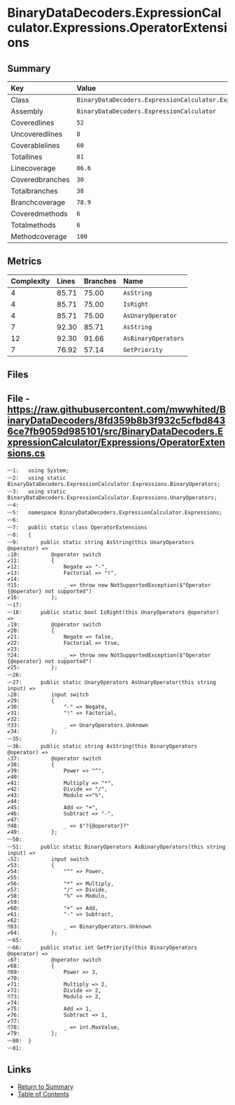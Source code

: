 ﻿# BinaryDataDecoders.ExpressionCalculator.Expressions.OperatorExtensions

## Summary

| Key             | Value                                                                    |
| :-------------- | :----------------------------------------------------------------------- |
| Class           | `BinaryDataDecoders.ExpressionCalculator.Expressions.OperatorExtensions` |
| Assembly        | `BinaryDataDecoders.ExpressionCalculator`                                |
| Coveredlines    | `52`                                                                     |
| Uncoveredlines  | `8`                                                                      |
| Coverablelines  | `60`                                                                     |
| Totallines      | `81`                                                                     |
| Linecoverage    | `86.6`                                                                   |
| Coveredbranches | `30`                                                                     |
| Totalbranches   | `38`                                                                     |
| Branchcoverage  | `78.9`                                                                   |
| Coveredmethods  | `6`                                                                      |
| Totalmethods    | `6`                                                                      |
| Methodcoverage  | `100`                                                                    |

## Metrics

| Complexity | Lines | Branches | Name                |
| :--------- | :---- | :------- | :------------------ |
| 4          | 85.71 | 75.00    | `AsString`          |
| 4          | 85.71 | 75.00    | `IsRight`           |
| 4          | 85.71 | 75.00    | `AsUnaryOperator`   |
| 7          | 92.30 | 85.71    | `AsString`          |
| 12         | 92.30 | 91.66    | `AsBinaryOperators` |
| 7          | 76.92 | 57.14    | `GetPriority`       |

## Files

## File - https://raw.githubusercontent.com/mwwhited/BinaryDataDecoders/8fd359b8b3f932c5cfbd8436ce7fb9059d985101/src/BinaryDataDecoders.ExpressionCalculator/Expressions/OperatorExtensions.cs

```CSharp
〰1:   using System;
〰2:   using static BinaryDataDecoders.ExpressionCalculator.Expressions.BinaryOperators;
〰3:   using static BinaryDataDecoders.ExpressionCalculator.Expressions.UnaryOperators;
〰4:   
〰5:   namespace BinaryDataDecoders.ExpressionCalculator.Expressions;
〰6:   
〰7:   public static class OperatorExtensions
〰8:   {
〰9:       public static string AsString(this UnaryOperators @operator) =>
⚠10:          @operator switch
✔11:          {
✔12:              Negate => "-",
✔13:              Factorial => "!",
✔14:  
‼15:              _ => throw new NotSupportedException($"Operator {@operator} not supported")
✔16:          };
〰17:  
〰18:      public static bool IsRight(this UnaryOperators @operator) =>
⚠19:          @operator switch
✔20:          {
✔21:              Negate => false,
✔22:              Factorial => true,
✔23:  
‼24:              _ => throw new NotSupportedException($"Operator {@operator} not supported")
✔25:          };
〰26:  
〰27:      public static UnaryOperators AsUnaryOperator(this string input) =>
⚠28:          input switch
✔29:          {
✔30:              "-" => Negate,
✔31:              "!" => Factorial,
✔32:  
‼33:              _ => UnaryOperators.Unknown
✔34:          };
〰35:  
〰36:      public static string AsString(this BinaryOperators @operator) =>
⚠37:          @operator switch
✔38:          {
✔39:              Power => "^",
✔40:  
✔41:              Multiply => "*",
✔42:              Divide => "/",
✔43:              Modulo =>"%",
✔44:  
✔45:              Add => "+",
✔46:              Subtract => "-",
✔47:  
‼48:              _ => $"?{@operator}?"
✔49:          };
〰50:  
〰51:      public static BinaryOperators AsBinaryOperators(this string input) =>
⚠52:          input switch
✔53:          {
✔54:              "^" => Power,
✔55:  
✔56:              "*" => Multiply,
✔57:              "/" => Divide,
✔58:              "%" => Modulo,
✔59:  
✔60:              "+" => Add,
✔61:              "-" => Subtract,
✔62:  
‼63:              _ => BinaryOperators.Unknown
✔64:          };
〰65:  
〰66:      public static int GetPriority(this BinaryOperators @operator) =>
⚠67:          @operator switch
✔68:          {
‼69:              Power => 3,
✔70:  
✔71:              Multiply => 2,
✔72:              Divide => 2,
‼73:              Modulo => 2,
✔74:  
✔75:              Add => 1,
✔76:              Subtract => 1,
✔77:  
‼78:              _ => int.MaxValue,
✔79:          };
〰80:  }
〰81:  
```

## Links

* [Return to Summary](Summary.md)
* [Table of Contents](../TOC.md)

